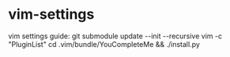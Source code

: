 # vim-settings
vim settings guide:
git submodule update --init --recursive
vim -c "PluginList"
cd .vim/bundle/YouCompleteMe && ./install.py
